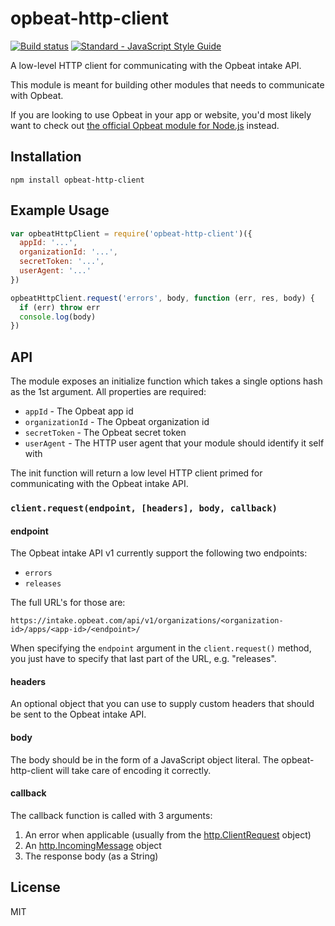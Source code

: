 # opbeat-http-client

[![Build status](https://travis-ci.org/watson/opbeat-http-client.svg?branch=master)](https://travis-ci.org/watson/opbeat-http-client)
[![Standard - JavaScript Style Guide](https://img.shields.io/badge/code%20style-standard-brightgreen.svg?style=flat)](https://github.com/feross/standard)

A low-level HTTP client for communicating with the Opbeat intake API.

This module is meant for building other modules that needs to
communicate with Opbeat.

If you are looking to use Opbeat in your app or website, you'd most
likely want to check out [the official Opbeat module for
Node.js](https://github.com/opbeat/opbeat-node) instead.

## Installation

```
npm install opbeat-http-client
```

## Example Usage

```js
var opbeatHttpClient = require('opbeat-http-client')({
  appId: '...',
  organizationId: '...',
  secretToken: '...',
  userAgent: '...'
})

opbeatHttpClient.request('errors', body, function (err, res, body) {
  if (err) throw err
  console.log(body)
})
```

## API

The module exposes an initialize function which takes a single options
hash as the 1st argument. All properties are required:

- `appId` - The Opbeat app id
- `organizationId` - The Opbeat organization id
- `secretToken` - The Opbeat secret token
- `userAgent` - The HTTP user agent that your module should identify it
  self with

The init function will return a low level HTTP client primed for
communicating with the Opbeat intake API.

### `client.request(endpoint, [headers], body, callback)`

#### endpoint

The Opbeat intake API v1 currently support the following two endpoints:

- `errors`
- `releases`

The full URL's for those are:

```
https://intake.opbeat.com/api/v1/organizations/<organization-id>/apps/<app-id>/<endpoint>/
```

When specifying the `endpoint` argument in the `client.request()`
method, you just have to specify that last part of the URL, e.g.
"releases".

#### headers

An optional object that you can use to supply custom headers that should
be sent to the Opbeat intake API.

#### body

The body should be in the form of a JavaScript object literal. The
opbeat-http-client will take care of encoding it correctly.

#### callback

The callback function is called with 3 arguments:

1. An error when applicable (usually from the [http.ClientRequest](https://nodejs.org/api/http.html#http_class_http_clientrequest) object)
1. An [http.IncomingMessage](https://nodejs.org/api/http.html#http_http_incomingmessage) object
1. The response body (as a String)

## License

MIT
